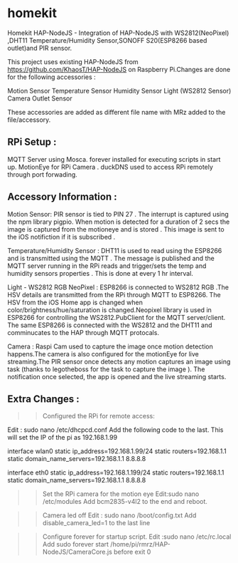 # homekit

Homekit HAP-NodeJS - Integration of HAP-NodeJS with WS2812(NeoPixel) ,DHT11 Temperature/Humidity Sensor,SONOFF S20(ESP8266 based outlet)and PIR sensor.

This project uses existing HAP-NodeJS from https://github.com/KhaosT/HAP-NodeJS on Raspberry Pi.Changes are done for the following accessories :

Motion Sensor
Temperature Sensor
Humidity Sensor
Light (WS2812 Sensor)
Camera
Outlet Sensor

These accessories are added as different file name with MRz added to the file/accessory.

RPi Setup :
------------
MQTT Server using Mosca.
forever installed for executing scripts in start up.
MotionEye for RPi Camera .
duckDNS used to access RPi remotely through port forwading.


Accessory Information :
---------------------
Motion Sensor:
PIR sensor is tied to PIN 27 . The interrupt is captured using the npm library pigpio. When motion is detected for a duration of 2 secs the image is captured from the motioneye and is stored . This image is sent to the iOS notifiction if it is subscribed .

Temperature/Humidity Sensor :
DHT11 is used to read using the ESP8266 and is transmitted using the MQTT . The message is published and the MQTT server running in the RPi reads and trigger/sets the temp and humidity sensors properties . This is done at every 1 hr interval.

Light - WS2812 RGB NeoPixel :
ESP8266 is connected to WS2812 RGB .The HSV details are transmitted from the RPi through MQTT to ESP8266. The HSV from the iOS Home app is changed when color/brightness/hue/saturation is changed.Neopixel library is used in ESP8266 for controlling the WS2812.PubClient for the MQTT server/client. The same ESP8266 is connected with the WS2812 and the DHT11 and comminucates to the HAP through MQTT protocals.

Camera :
Raspi Cam used to capture the image once motion detection happens.The camera is also configured for the motionEye for live streaming.The PIR sensor once detects any motion captures an image using task (thanks to legotheboss for the task to capture the image ). The notification once selected, the app is opened and the live streaming starts.


Extra Changes :
----------------

>> Configured the RPi for remote access:

Edit : sudo nano /etc/dhcpcd.conf
Add the following code to the last. This will set the IP of the pi as 192.168.1.99

interface wlan0
static ip_address=192.168.1.99/24
static routers=192.168.1.1
static domain_name_servers=192.168.1.1 8.8.8.8

interface eth0
static ip_address=192.168.1.199/24
static routers=192.168.1.1
static domain_name_servers=192.168.1.1 8.8.8.8

>> Set the RPi camera for the motion eye
Edit:sudo nano /etc/modules
Add bcm2835-v4l2 to the end 
and reboot. 

>> Camera led off 
Edit : sudo nano /boot/config.txt
Add 
disable_camera_led=1 
to the last line 

>>Configure forever for startup script.
Edit :sudo nano /etc/rc.local 
Add 
sudo forever start /home/pi/rmrz/HAP-NodeJS/CameraCore.js 
before exit 0

